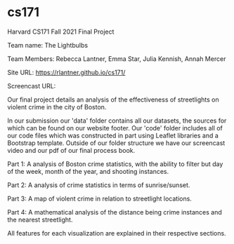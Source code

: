 # cs171
Harvard CS171 Fall 2021 Final Project

Team name: The Lightbulbs

Team Members: Rebecca Lantner, Emma Star, Julia Kennish, Annah Mercer

Site URL: https://rlantner.github.io/cs171/

Screencast URL:

Our final project details an analysis of the effectiveness of streetlights on violent crime in the city of Boston.

In our submission our 'data' folder contains all our datasets, the sources for which can be found on our website footer. Our 'code' folder includes all of our code files which was constructed in part using Leaflet libraries and a Bootstrap template. Outside of our folder structure we have our screencast video and our pdf of our final process book.

Part 1: A analysis of Boston crime statistics, with the ability to filter but day of the week, month of the year, and shooting instances.

Part 2: A analysis of crime statistics in terms of sunrise/sunset.

Part 3: A map of violent crime in relation to streetlight locations.

Part 4: A mathematical analysis of the distance being crime instances and the nearest streetlight.

All features for each visualization are explained in their respective sections.

